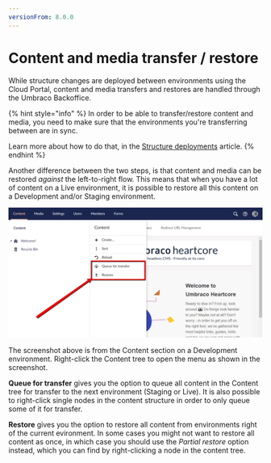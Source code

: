 ```yaml
---
versionFrom: 8.0.0
---
```


# Content and media transfer / restore

While structure changes are deployed between environments using the Cloud Portal, content and media transfers and restores are handled through the Umbraco Backoffice.

{% hint style="info" %}
In order to be able to transfer/restore content and media, you need to make sure that the environments you're transferring between are in sync.

Learn more about how to do that, in the [Structure deployments](../Structure-deployment) article.
{% endhint %}

Another difference between the two steps, is that content and media can be restored *against* the left-to-right flow. This means that when you have a lot of content on a Live environment, it is possible to restore all this content on a Development and/or Staging environment.

![Queue for transfer and restore](images/transfer-and-restore.png)

The screenshot above is from the Content section on a Development environment. Right-click the Content tree to open the menu as shown in the screenshot.

**Queue for transfer** gives you the option to queue all content in the Content tree for transfer to the next environment (Staging or Live). It is also possible to right-click single nodes in the content structure in order to only queue some of it for transfer.

**Restore** gives you the option to restore all content from environments right of the current evironment. In some cases you might not want to restore all content as once, in which case you should use the *Partial restore* option instead, which you can find by right-clicking a node in the content tree.